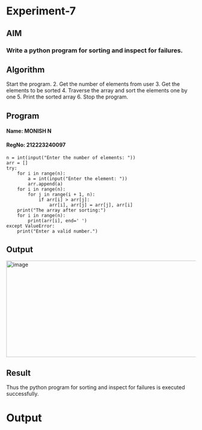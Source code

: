 # Experiment-7

## AIM
### Write a python program for sorting and inspect for failures. 

## Algorithm
Start the program.
2. Get the number of elements from user
3. Get the elements to be sorted
4. Traverse the array and sort the elements one by one
5. Print the sorted array
6. Stop the program. 

## Program
#### Name: MONISH N
#### RegNo: 212223240097
```
n = int(input("Enter the number of elements: "))
arr = []
try:
    for i in range(n):
        a = int(input("Enter the element: "))
        arr.append(a)
    for i in range(n):
        for j in range(i + 1, n):
            if arr[i] > arr[j]:
                arr[i], arr[j] = arr[j], arr[i]
    print("The array after sorting:")
    for i in range(n):
        print(arr[i], end=' ')
except ValueError:
    print("Enter a valid number.")

```
## Output
<img width="605" height="257" alt="image" src="https://github.com/user-attachments/assets/d71a73b0-6f98-41fc-9b74-f4e62a6edb2e" />

## Result
Thus the python program for sorting and inspect for failures is executed successfully.


# Output
